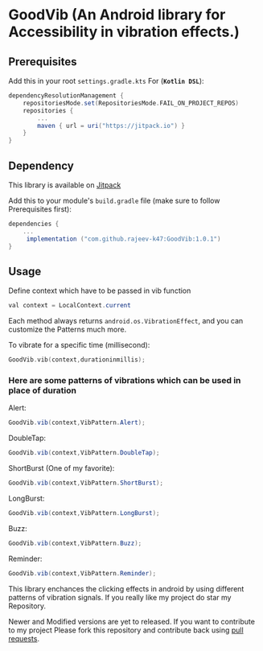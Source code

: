 # GoodVib (An Android library for Accessibility in vibration effects.)


## Prerequisites

Add this in your root `settings.gradle.kts` For (**`Kotlin DSL`**):

```gradle
dependencyResolutionManagement {
    repositoriesMode.set(RepositoriesMode.FAIL_ON_PROJECT_REPOS)
    repositories {
        ...
        maven { url = uri("https://jitpack.io") }
    }
}
```

## Dependency

This library is available on [Jitpack](https://jitpack.io)

Add this to your module's `build.gradle` file (make sure to follow Prerequisites first):

```gradle
dependencies {
	...
	 implementation ("com.github.rajeev-k47:GoodVib:1.0.1")
}
```

## Usage

Define context which have to be passed in vib function
``` java
val context = LocalContext.current
```

Each method always returns `android.os.VibrationEffect`, and you can customize the Patterns much more.

To vibrate for a specific time (millisecond):

``` kotlin
GoodVib.vib(context,durationinmillis);
```

### Here are some patterns of vibrations which can be used in place of duration
Alert:

``` java
GoodVib.vib(context,VibPattern.Alert);
```
DoubleTap:

``` java
GoodVib.vib(context,VibPattern.DoubleTap);
```
ShortBurst (One of my favorite):

``` java
GoodVib.vib(context,VibPattern.ShortBurst);
```
LongBurst:

``` java
GoodVib.vib(context,VibPattern.LongBurst);
```
Buzz:

``` java
GoodVib.vib(context,VibPattern.Buzz);
```
Reminder:

``` java
GoodVib.vib(context,VibPattern.Reminder);
```

This library enchances the clicking effects in android by using different patterns of vibration signals.
If you really like my project do star my Repository.

Newer and Modified versions are yet to released. If you want to contribute to my project Please fork this repository and contribute back using
[pull requests](https://github.com/rajeev-k47/GoodVib/pulls).
